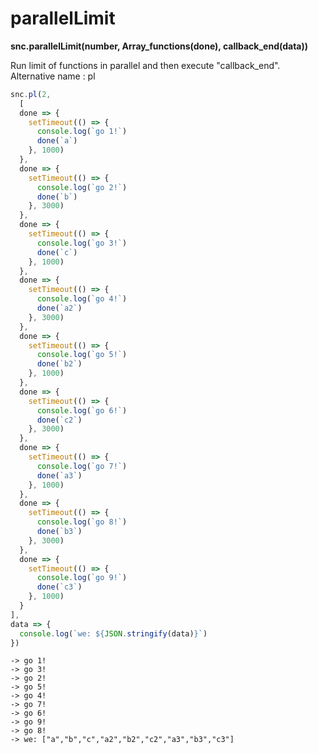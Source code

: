 # parallelLimit

**snc.parallelLimit\(number, Array\_functions\(done\), callback\_end\(data\)\)**

Run limit of functions in parallel and then execute "callback\_end". Alternative name : pl

```javascript
snc.pl(2,
  [
  done => {
    setTimeout(() => {
      console.log(`go 1!`)
      done(`a`)
    }, 1000)
  },
  done => {
    setTimeout(() => {
      console.log(`go 2!`)
      done(`b`)
    }, 3000)
  },
  done => {
    setTimeout(() => {
      console.log(`go 3!`)
      done(`c`)
    }, 1000)
  },
  done => {
    setTimeout(() => {
      console.log(`go 4!`)
      done(`a2`)
    }, 3000)
  },
  done => {
    setTimeout(() => {
      console.log(`go 5!`)
      done(`b2`)
    }, 1000)
  },
  done => {
    setTimeout(() => {
      console.log(`go 6!`)
      done(`c2`)
    }, 3000)
  },
  done => {
    setTimeout(() => {
      console.log(`go 7!`)
      done(`a3`)
    }, 1000)
  },
  done => {
    setTimeout(() => {
      console.log(`go 8!`)
      done(`b3`)
    }, 3000)
  },
  done => {
    setTimeout(() => {
      console.log(`go 9!`)
      done(`c3`)
    }, 1000)
  }
],
data => {
  console.log(`we: ${JSON.stringify(data)}`)
})
```

```text
-> go 1!
-> go 3!
-> go 2!
-> go 5!
-> go 4!
-> go 7!
-> go 6!
-> go 9!
-> go 8!
-> we: ["a","b","c","a2","b2","c2","a3","b3","c3"]
```


